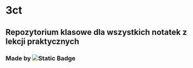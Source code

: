 # 3ct

## Repozytorium klasowe dla wszystkich notatek z lekcji praktycznych

### Made by ![Static Badge](https://img.shields.io/badge/Rumcajs-Pink?logo=amazoniam&logoColor=white&link=https%3A%2F%2Fgithub.com%2FSzkorupa)
